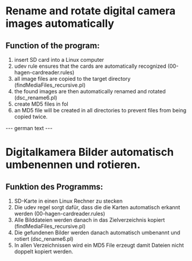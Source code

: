 # Rename and rotate digital camera images automatically

## Function of the program:
1. insert SD card into a Linux computer
2. udev rule ensures that the cards are automatically recognized (00-hagen-cardreader.rules)
3. all image files are copied to the target directory (findMediaFiles_recursive.pl)
4. the found images are then automatically renamed and rotated (dsc_rename6.pl)
5. create MD5 files in fol
5. an MD5 file will be created in all directories to prevent files from being copied twice.

--- german text ---

# Digitalkamera Bilder automatisch umbenennen und rotieren.

## Funktion des Programms:
1. SD-Karte in einen Linux Rechner zu stecken
2. Die udev regel sorgt dafür, dass die die Karten automatisch erkannt werden (00-hagen-cardreader.rules)
3. Alle Bilddateien werden danach in das Zielverzeichnis kopiert (findMediaFiles_recursive.pl)
4. Die gefundenen Bilder werden danach automatisch umbenannt und rotiert (dsc_rename6.pl)
5. In allen Verzeichnissen wird ein MD5 File erzeugt damit Dateien nicht doppelt kopiert werden.
